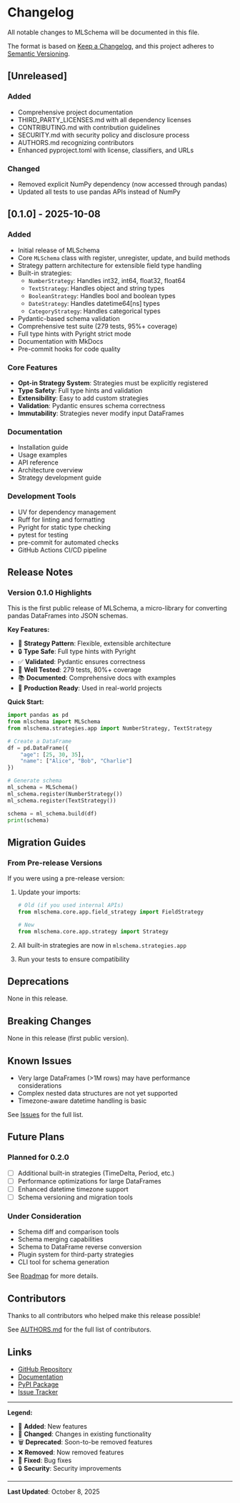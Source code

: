 # Changelog

All notable changes to MLSchema will be documented in this file.

The format is based on [Keep a Changelog](https://keepachangelog.com/en/1.0.0/),
and this project adheres to [Semantic Versioning](https://semver.org/spec/v2.0.0.html).

## [Unreleased]

### Added

- Comprehensive project documentation
- THIRD_PARTY_LICENSES.md with all dependency licenses
- CONTRIBUTING.md with contribution guidelines
- SECURITY.md with security policy and disclosure process
- AUTHORS.md recognizing contributors
- Enhanced pyproject.toml with license, classifiers, and URLs

### Changed

- Removed explicit NumPy dependency (now accessed through pandas)
- Updated all tests to use pandas APIs instead of NumPy

## [0.1.0] - 2025-10-08

### Added

- Initial release of MLSchema
- Core `MLSchema` class with register, unregister, update, and build methods
- Strategy pattern architecture for extensible field type handling
- Built-in strategies:
  - `NumberStrategy`: Handles int32, int64, float32, float64
  - `TextStrategy`: Handles object and string types
  - `BooleanStrategy`: Handles bool and boolean types
  - `DateStrategy`: Handles datetime64[ns] types
  - `CategoryStrategy`: Handles categorical types
- Pydantic-based schema validation
- Comprehensive test suite (279 tests, 95%+ coverage)
- Full type hints with Pyright strict mode
- Documentation with MkDocs
- Pre-commit hooks for code quality

### Core Features

- **Opt-in Strategy System**: Strategies must be explicitly registered
- **Type Safety**: Full type hints and validation
- **Extensibility**: Easy to add custom strategies
- **Validation**: Pydantic ensures schema correctness
- **Immutability**: Strategies never modify input DataFrames

### Documentation

- Installation guide
- Usage examples
- API reference
- Architecture overview
- Strategy development guide

### Development Tools

- UV for dependency management
- Ruff for linting and formatting
- Pyright for static type checking
- pytest for testing
- pre-commit for automated checks
- GitHub Actions CI/CD pipeline

## Release Notes

### Version 0.1.0 Highlights

This is the first public release of MLSchema, a micro-library for converting pandas DataFrames into JSON schemas.

**Key Features:**

- 🎯 **Strategy Pattern**: Flexible, extensible architecture
- 🔒 **Type Safe**: Full type hints with Pyright
- ✅ **Validated**: Pydantic ensures correctness
- 🧪 **Well Tested**: 279 tests, 80%+ coverage
- 📚 **Documented**: Comprehensive docs with examples
- 🚀 **Production Ready**: Used in real-world projects

**Quick Start:**

```python
import pandas as pd
from mlschema import MLSchema
from mlschema.strategies.app import NumberStrategy, TextStrategy

# Create a DataFrame
df = pd.DataFrame({
    "age": [25, 30, 35],
    "name": ["Alice", "Bob", "Charlie"]
})

# Generate schema
ml_schema = MLSchema()
ml_schema.register(NumberStrategy())
ml_schema.register(TextStrategy())

schema = ml_schema.build(df)
print(schema)
```

## Migration Guides

### From Pre-release Versions

If you were using a pre-release version:

1. Update your imports:

   ```python
   # Old (if you used internal APIs)
   from mlschema.core.app.field_strategy import FieldStrategy

   # New
   from mlschema.core.app.strategy import Strategy
   ```

2. All built-in strategies are now in `mlschema.strategies.app`

3. Run your tests to ensure compatibility

## Deprecations

None in this release.

## Breaking Changes

None in this release (first public version).

## Known Issues

- Very large DataFrames (>1M rows) may have performance considerations
- Complex nested data structures are not yet supported
- Timezone-aware datetime handling is basic

See [Issues](https://github.com/UlloaSP/mlschema/issues) for the full list.

## Future Plans

### Planned for 0.2.0

- [ ] Additional built-in strategies (TimeDelta, Period, etc.)
- [ ] Performance optimizations for large DataFrames
- [ ] Enhanced datetime timezone support
- [ ] Schema versioning and migration tools

### Under Consideration

- Schema diff and comparison tools
- Schema merging capabilities
- Schema to DataFrame reverse conversion
- Plugin system for third-party strategies
- CLI tool for schema generation

See [Roadmap](https://github.com/UlloaSP/mlschema/projects) for more details.

## Contributors

Thanks to all contributors who helped make this release possible!

See [AUTHORS.md](AUTHORS.md) for the full list of contributors.

## Links

- [GitHub Repository](https://github.com/UlloaSP/mlschema)
- [Documentation](https://ulloasp.github.io/mlschema/)
- [PyPI Package](https://pypi.org/project/mlschema/)
- [Issue Tracker](https://github.com/UlloaSP/mlschema/issues)

---

**Legend:**

- 🎉 **Added**: New features
- 🔄 **Changed**: Changes in existing functionality
- 🗑️ **Deprecated**: Soon-to-be removed features
- ❌ **Removed**: Now removed features
- 🐛 **Fixed**: Bug fixes
- 🔒 **Security**: Security improvements

---

**Last Updated**: October 8, 2025
